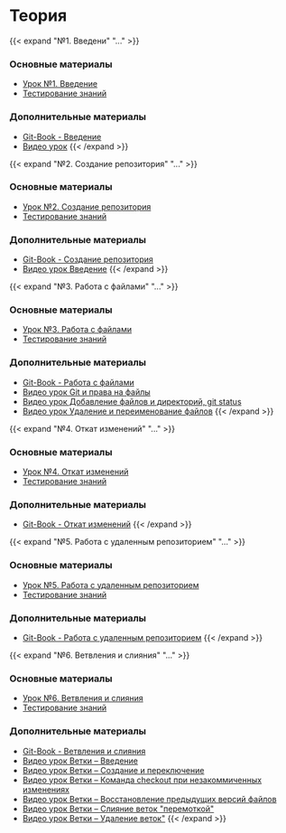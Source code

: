 # Теория

[№1. Введение]:----------------------------------------------------------

{{< expand "№1. Введени" "..." >}}
### Основные материалы

- [Урок №1. Введение](https://itvdn.com/ru/video/git-basics)
- [Тестирование знаний](https://testprovider.com/ru/category-examination/git_basic-01?userId=f77377e8-649d-40e0-adc2-7a9c26d4543f)

### Дополнительные материалы

- [Git-Book - Введение](https://git-scm.com/book/ru/v2/%D0%92%D0%B2%D0%B5%D0%B4%D0%B5%D0%BD%D0%B8%D0%B5-%D0%A7%D1%82%D0%BE-%D1%82%D0%B0%D0%BA%D0%BE%D0%B5-Git%3F)
- [Видео урок](https://youtu.be/W4hoc24K93E)
{{< /expand >}}

[№2. Создание репозитория]:----------------------------------------------------------

{{< expand "№2. Создание репозитория" "..." >}}
### Основные материалы

- [Урок №2. Создание репозитория](https://itvdn.com/ru/video/git-basics/repository-git)
- [Тестирование знаний](https://testprovider.com/ru/category-examination/git_basic-02?userId=f77377e8-649d-40e0-adc2-7a9c26d4543f)

### Дополнительные материалы

- [Git-Book - Создание репозитория](https://git-scm.com/book/ru/v2/%D0%9E%D1%81%D0%BD%D0%BE%D0%B2%D1%8B-Git-%D0%A1%D0%BE%D0%B7%D0%B4%D0%B0%D0%BD%D0%B8%D0%B5-Git-%D1%80%D0%B5%D0%BF%D0%BE%D0%B7%D0%B8%D1%82%D0%BE%D1%80%D0%B8%D1%8F)
- [Видео урок Введение](https://youtu.be/j2F77U-2FuQ)
{{< /expand >}}

[№3. Работа с файлами]:----------------------------------------------------------

{{< expand "№3. Работа с файлами" "..." >}}
### Основные материалы

- [Урок №3. Работа с файлами](https://itvdn.com/ru/video/git-basics/files-git)
- [Тестирование знаний](https://testprovider.com/ru/category-examination/git_basic-03?userId=f77377e8-649d-40e0-adc2-7a9c26d4543f)

### Дополнительные материалы

- [Git-Book - Работа с файлами](https://git-scm.com/book/ru/v2/%D0%9E%D1%81%D0%BD%D0%BE%D0%B2%D1%8B-Git-%D0%97%D0%B0%D0%BF%D0%B8%D1%81%D1%8C-%D0%B8%D0%B7%D0%BC%D0%B5%D0%BD%D0%B5%D0%BD%D0%B8%D0%B9-%D0%B2-%D1%80%D0%B5%D0%BF%D0%BE%D0%B7%D0%B8%D1%82%D0%BE%D1%80%D0%B8%D0%B9)
- [Видео урок Git и права на файлы](https://youtu.be/KrlYu1ToS-o)
- [Видео урок Добавление файлов и директорий, git status](https://youtu.be/xzEMA7rzN3Y)
- [Видео урок Удаление и переименование файлов](https://youtu.be/W71P4I0MGr0)
{{< /expand >}}

[№4. Откат изменений]:----------------------------------------------------------

{{< expand "№4. Откат изменений" "..." >}}
### Основные материалы

- [Урок №4. Откат изменений](https://itvdn.com/ru/video/git-basics/rollback)
- [Тестирование знаний](https://testprovider.com/ru/category-examination/git_basic-04?userId=f77377e8-649d-40e0-adc2-7a9c26d4543f)

### Дополнительные материалы

- [Git-Book - Откат изменений](https://git-scm.com/book/ru/v2/%D0%9E%D1%81%D0%BD%D0%BE%D0%B2%D1%8B-Git-%D0%9E%D0%BF%D0%B5%D1%80%D0%B0%D1%86%D0%B8%D0%B8-%D0%BE%D1%82%D0%BC%D0%B5%D0%BD%D1%8B)
{{< /expand >}}

[№5. Работа с удаленным репозиторием]:----------------------------------------------------------

{{< expand "№5. Работа с удаленным репозиторием" "..." >}}
### Основные материалы

- [Урок №5. Работа с удаленным репозиторием](https://itvdn.com/ru/video/git-basics/remote-repository-git)
- [Тестирование знаний](https://testprovider.com/ru/category-examination/git_basic-05?userId=f77377e8-649d-40e0-adc2-7a9c26d4543f)

### Дополнительные материалы

- [Git-Book - Работа с удаленным репозиторием](https://git-scm.com/book/ru/v2/%D0%9E%D1%81%D0%BD%D0%BE%D0%B2%D1%8B-Git-%D0%A0%D0%B0%D0%B1%D0%BE%D1%82%D0%B0-%D1%81-%D1%83%D0%B4%D0%B0%D0%BB%D1%91%D0%BD%D0%BD%D1%8B%D0%BC%D0%B8-%D1%80%D0%B5%D0%BF%D0%BE%D0%B7%D0%B8%D1%82%D0%BE%D1%80%D0%B8%D1%8F%D0%BC%D0%B8)
{{< /expand >}}

[№6. Ветвления и слияния]:----------------------------------------------------------

{{< expand "№6. Ветвления и слияния" "..." >}}
### Основные материалы

- [Урок №6. Ветвления и слияния](https://itvdn.com/ru/video/git-basics/branching-and-merging)
- [Тестирование знаний](https://testprovider.com/ru/category-examination/git_basic-06?userId=f77377e8-649d-40e0-adc2-7a9c26d4543f)

### Дополнительные материалы

- [Git-Book - Ветвления и слияния](https://git-scm.com/book/ru/v2/%D0%92%D0%B5%D1%82%D0%B2%D0%BB%D0%B5%D0%BD%D0%B8%D0%B5-%D0%B2-Git-%D0%9E%D1%81%D0%BD%D0%BE%D0%B2%D1%8B-%D0%B2%D0%B5%D1%82%D0%B2%D0%BB%D0%B5%D0%BD%D0%B8%D1%8F-%D0%B8-%D1%81%D0%BB%D0%B8%D1%8F%D0%BD%D0%B8%D1%8F)
- [Видео урок Ветки – Введение](https://youtu.be/aSohh-m5vJY)
- [Видео урок Ветки – Создание и переключение](https://youtu.be/ydtgQSaUzw0)
- [Видео урок Ветки – Команда checkout при незакоммиченных изменениях](https://youtu.be/KxKjBneF_NI)
- [Видео урок Ветки – Восстановление предыдущих версий файлов](https://youtu.be/3z-LjQacu2Q)
- [Видео урок Ветки – Слияние веток "перемоткой"](https://youtu.be/g--N6QHbt6Q)
- [Видео урок Ветки – Удаление веток"](https://youtu.be/yFVPNYSTlLQ)
{{< /expand >}}